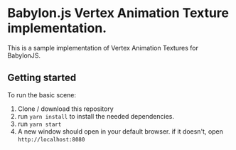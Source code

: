 # Babylon.js Vertex Animation Texture implementation.

This is a sample implementation of Vertex Animation Textures for BabylonJS.

## Getting started

To run the basic scene:

1. Clone / download this repository
2. run `yarn install` to install the needed dependencies.
3. run `yarn start`
4. A new window should open in your default browser. if it doesn't, open `http://localhost:8080`

